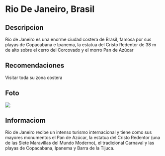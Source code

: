 # Rio De Janeiro, Brasil

## Descripcion
Río de Janeiro es una enorme ciudad costera de Brasil, famosa por sus playas de Copacabana e Ipanema, la estatua del Cristo Redentor de 38 m de alto sobre el cerro del Corcovado y el morro Pan de Azúcar

## Recomendaciones
Visitar toda su zona costera 

## Foto
![](https://elviajista.com/wp-content/uploads/2018/02/riojaneiro.jpg)

## Informaciom
Río de Janeiro recibe un intenso turismo internacional y tiene como sus mayores monumentos el Pan de Azúcar, la estatua del Cristo Redentor (una de las Siete Maravillas del Mundo Moderno), el tradicional Carnaval y las playas de Copacabana, Ipanema y Barra de la Tijuca.
